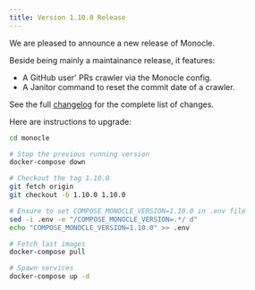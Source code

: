 ```yaml
---
title: Version 1.10.0 Release
---
```


We are pleased to announce a new release of Monocle.

Beside being mainly a maintainance release, it features:

- A GitHub user' PRs crawler via the Monocle config.
- A Janitor command to reset the commit date of a crawler.

See the full [changelog](https://github.com/change-metrics/monocle/blob/1.10.0/CHANGELOG.md) for
the complete list of changes.

Here are instructions to upgrade:

```Bash
cd monocle

# Stop the previous running version
docker-compose down

# Checkout the tag 1.10.0
git fetch origin
git checkout -b 1.10.0 1.10.0

# Ensure to set COMPOSE_MONOCLE_VERSION=1.10.0 in .env file
sed -i .env -e "/COMPOSE_MONOCLE_VERSION=.*/ d"
echo "COMPOSE_MONOCLE_VERSION=1.10.0" >> .env

# Fetch last images
docker-compose pull

# Spawn services
docker-compose up -d
```
